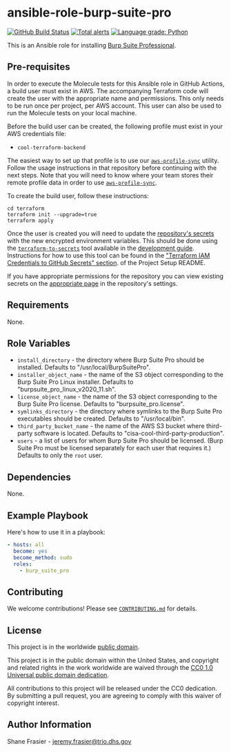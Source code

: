 # ansible-role-burp-suite-pro #

[![GitHub Build Status](https://github.com/cisagov/ansible-role-burp-suite-pro/workflows/build/badge.svg)](https://github.com/cisagov/ansible-role-burp-suite-pro/actions)
[![Total alerts](https://img.shields.io/lgtm/alerts/g/cisagov/ansible-role-burp-suite-pro.svg?logo=lgtm&logoWidth=18)](https://lgtm.com/projects/g/cisagov/ansible-role-burp-suite-pro/alerts/)
[![Language grade: Python](https://img.shields.io/lgtm/grade/python/g/cisagov/ansible-role-burp-suite-pro.svg?logo=lgtm&logoWidth=18)](https://lgtm.com/projects/g/cisagov/ansible-role-burp-suite-pro/context:python)

This is an Ansible role for installing [Burp Suite
Professional](https://portswigger.net/burp/pro).

## Pre-requisites ##

In order to execute the Molecule tests for this Ansible role in GitHub
Actions, a build user must exist in AWS. The accompanying Terraform
code will create the user with the appropriate name and
permissions. This only needs to be run once per project, per AWS
account. This user can also be used to run the Molecule tests on your
local machine.

Before the build user can be created, the following profile must exist in
your AWS credentials file:

- `cool-terraform-backend`

The easiest way to set up that profile is to use our
[`aws-profile-sync`](https://github.com/cisagov/aws-profile-sync)
utility. Follow the usage instructions in that repository before
continuing with the next steps. Note that you will need to know where
your team stores their remote profile data in order to use
[`aws-profile-sync`](https://github.com/cisagov/aws-profile-sync).

To create the build user, follow these instructions:

```console
cd terraform
terraform init --upgrade=true
terraform apply
```

Once the user is created you will need to update the [repository's
secrets](https://help.github.com/en/actions/configuring-and-managing-workflows/creating-and-storing-encrypted-secrets)
with the new encrypted environment variables. This should be done
using the
[`terraform-to-secrets`](https://github.com/cisagov/development-guide/tree/develop/project_setup#terraform-iam-credentials-to-github-secrets-)
tool available in the [development
guide](https://github.com/cisagov/development-guide). Instructions for
how to use this tool can be found in the ["Terraform IAM Credentials
to GitHub Secrets"
section](https://github.com/cisagov/development-guide/tree/develop/project_setup#terraform-iam-credentials-to-github-secrets-).
of the Project Setup README.

If you have appropriate permissions for the repository you can view
existing secrets on the [appropriate
page](https://github.com/cisagov/ansible-role-burp-suite-pro/settings/secrets)
in the repository's settings.

## Requirements ##

None.

## Role Variables ##

* `install_directory` - the directory where Burp Suite Pro should be
  installed.  Defaults to "/usr/local/BurpSuitePro".
* `installer_object_name` - the name of the S3 object corresponding to
  the Burp Suite Pro Linux installer.  Defaults to
  "burpsuite_pro_linux_v2020_11.sh".
* `license_object_name` - the name of the S3 object corresponding to
  the Burp Suite Pro license.  Defaults to "burpsuite_pro.license".
* `symlinks_directory` - the directory where symlinks to the Burp
  Suite Pro executables should be created.  Defaults to
  "/usr/local/bin".
* `third_party_bucket_name` - the name of the AWS S3 bucket where
  third-party software is located.  Defaults to
  "cisa-cool-third-party-production".
* `users` - a list of users for whom Burp Suite Pro should be
  licensed.  (Burp Suite Pro must be licensed separately for each user
  that requires it.)  Defaults to only the `root` user.

## Dependencies ##

None.

## Example Playbook ##

Here's how to use it in a playbook:

```yaml
- hosts: all
  become: yes
  become_method: sudo
  roles:
    - burp_suite_pro
```

## Contributing ##

We welcome contributions!  Please see [`CONTRIBUTING.md`](CONTRIBUTING.md) for
details.

## License ##

This project is in the worldwide [public domain](LICENSE).

This project is in the public domain within the United States, and
copyright and related rights in the work worldwide are waived through
the [CC0 1.0 Universal public domain
dedication](https://creativecommons.org/publicdomain/zero/1.0/).

All contributions to this project will be released under the CC0
dedication. By submitting a pull request, you are agreeing to comply
with this waiver of copyright interest.

## Author Information ##

Shane Frasier - <jeremy.frasier@trio.dhs.gov>
